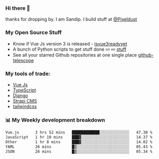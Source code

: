 ### Hi there 👋

thanks for dropping by.
I am Sandip. I build stuff at [@Pixeldust](github.com/pixeldust-in/)

###  **My Open Source Stuff**

 - Know if Vue Js version 3 is released -  [isvue3readyyet](https://github.com/sandiprb/isvue3readyyet)
 - A bunch of Python scripts to get stuff done 💤 💤 [stuff](https://github.com/sandiprb/stuff)
 - See all your starred Github repositories at one single place [github-telescope](https://github.com/sandiprb/github-telescope)



###  **My tools of trade:**
 - [Vue Js](https://github.com/vuejs/vue/)
 - [TypeScript](https://github.com/microsoft/TypeScript)
 - [Django](github.com/django/django)
 - [Strapi CMS](github.com/strapi/strapi)
 - [tailwindcss](https://github.com/tailwindlabs/tailwindcss)


###  📊 **My Weekly development breakdown**
<!--START_SECTION:waka-->

```txt
Vue.js       3 hrs 52 mins   ████████████░░░░░░░░░░░░░   47.38 %
JavaScript   1 hr 10 mins    ███▓░░░░░░░░░░░░░░░░░░░░░   14.37 %
Other        1 hr 8 mins     ███▓░░░░░░░░░░░░░░░░░░░░░   14.02 %
YAML         26 mins         █▒░░░░░░░░░░░░░░░░░░░░░░░   05.43 %
JSON         26 mins         █▒░░░░░░░░░░░░░░░░░░░░░░░   05.34 %
```

<!--END_SECTION:waka-->
